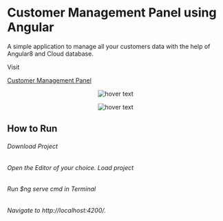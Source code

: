 # Customer Management Panel using Angular
<h7>A simple application to manage all your customers data with the help of Angular8 and Cloud database.</h7>
<p>Visit </p> <a href="www.sundeepdayalan.in/projects/customermanagementpanel">Customer Management Panel</a>

<p align="center">
  <img src="https://firebasestorage.googleapis.com/v0/b/customermanagement-9b8a9.appspot.com/o/Screenshots%2FGroup%2015.png?alt=media&token=314f861f-5d74-48e3-8c6c-0998cc03f130"  title="hover text">
</p>

<p align="center">
  <img src="https://firebasestorage.googleapis.com/v0/b/customermanagement-9b8a9.appspot.com/o/Screenshots%2FGroup%2014.png?alt=media&token=162a6667-1c47-4080-adf5-8d10e8aa4a42"  title="hover text">
</p>


## How to Run
<h6>Download Project</h6>
<h6>Open the Editor of your choice. Load project</h6>
<h6>Run $ng serve cmd in Terminal</h6>
<h6>Navigate to http://localhost:4200/.</h6>
